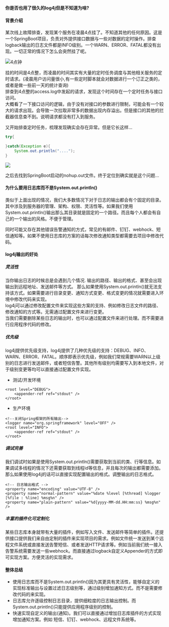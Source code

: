 
**你是否也用了很久的log4j但是不知道为啥?**


####    背景介绍

某次线上故障排查，发现某个服务在凌晨4点挂了。不知道其他的任何原因。这是一个SpringBoot项目，负责对外提供接口数据与一些对数据的定时操作。排查logback输出的日志文件都是INFO级别。一个WARN、ERROR、FATAL都没有出现。一切正常的情况下怎么会突然挂了呢。    

![4点钟](https://imgkr.cn-bj.ufileos.com/19c8db1a-a2cc-4457-acab-e4ef01af80f9.png)

挂的时间是4点整，而凌晨的时间其实有大量的定时任务调度与其他相关服务的定时请求。(凌晨用户访问量很小,有一些定时脚本就会对数据进行一个订正之类的，或者是做一些前一天的统计查询)  
排查到4点整的access.log中发起的请求，发现这个时间存在一个定时任务与接口访问。    
大概看了一下接口访问的逻辑，由于没有对接口的参数进行限制，可能会有一个较大的请求出现。会导致一次拉取非常多的数据出现内存溢出。但是接口的其他的拦截器信息查不到。说明请求都没有打入到服务。  

又开始排查定时任务，梳理发现确实会存在异常。但是它长这样...
```java
try{
    
}catch(Exception e){
    System.out.println("....");
}
```


![](https://imgkr.cn-bj.ufileos.com/0ea474f4-1914-4eca-aef1-873e9b6669a6.png)


之后去找到SpringBoot启动的nohup.out文件。终于定位到确实就是这个问题...


####    为什么要用日志库而不是System.out.println()

类似于上面出现的情况，我们大多数情况下对于日志的输出都会有个固定的目录。其中涉及到服务器的管理、架构、权限、灵活性等。如果我们使用System.out.println()输出那么其目录就是固定的一个路径。而且每个人都会有自己的一个输出的风格。不便于管理。

同时可能又存在其他错误告警通知的方式，常见的有邮件、钉钉、webhock、短信通知等。如果不使用日志库的方案的话每次修改通知类型都需要去项目中修改代码。

####    log4j输出的好处
#####   灵活性  

当你输出日志的时候总是会遇到几个情况. 输出的路径、输出的格式、甚至会出现输出到远程地址、发送邮件等方式。  那么如果使用System.out.println()就无法支持该方式。如果需要进行目录变更、通知方式变更、格式变更的情况就需要进入环境中修改代码来实现。  
log4j可以通过修改配置文件来实现这些方案的支持、例如修改日志文件的路径、修改通知的方式等。无需通过配置文件来进行变更。  
当我们需要删除某些日志的输出时，也可以通过配置文件来进行处理。而不需要进行应用程序代码的修改。  

#####   优先级  

log4j提供优先级支持，log4j提供了几种优先级的支持：DEBUG、INFO、WARN、ERROR、FATAL。顺序即表示优先级，例如我们常规需要WARN以上级别的日志进行发送邮件，或者短信告警。其他所有级别均需要写入到本地文件，对于级别变更等均可以直接通过配置文件实现。
*   测试/开发环境
```
<root level="DEBUG">
	<appender-ref ref="stdout" />
</root>
```
*   生产环境
```
<!--关闭Spring框架的所有输出-->
<logger name="org.springframework" level="OFF" />
<root level="INFO">
	<appender-ref ref="stdout" />
</root>
```

#####   调试完善
我们调试时如果是使用System.out.println()需要获取到当前的类、行等信息。如果调试多线程的情况下还需要获取到线程id等信息，并且每次的输出都需要添加。那么如果使用log4j的话可以直接实现配置输出的格式。调整输出的日志格式。
```
<!-- 日志输出格式 -->
<property name="encoding" value="UTF-8" />
<property name="normal-pattern" value="%date %level [%thread] %logger [%file : %line] %msg%n" />
<property name="plain-pattern" value="%d{yyyy-MM-dd.HH:mm:ss} %msg%n" />
```


#####   丰富的插件化可定制化
某些日志库本身就带有大量的插件，例如写入文件、发送邮件等简单的插件。还提供接口提供我们来自由定制的插件来实现项目的需求。例如文件统一发送到某个远程文件系统或直接发送告警短信、或者发送HTTP请求等。例如当前我们统一接入告警系统需要发送一些webhock。而直接通过logback自定义Appender的方式即可实现方案。方便灵活的实现需求。


####    整体总结
*   使用日志库而不是System.out.println()因为其更具有灵活性，能够自定义的实现标准输出与设置过滤日志级别等，通过级别增加通知方式。而不是需要修改代码的来实现。
*   日志库允许逐级控制日志目录，提供细粒度的日志输出控制。而System.out.println()只能提供应用程序级别的控制。
*   快速实现自定义的输出(通知)。我们可以直接通过增加日志库插件的方式实现增加通知方案。例如 短信、钉钉、webhock、远程文件系统等。
